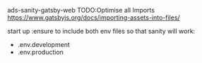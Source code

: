 ads-sanity-gatsby-web
TODO:Optimise all Imports https://www.gatsbyjs.org/docs/importing-assets-into-files/

start up :ensure to include both env files so that sanity will work:
- .env.development
- .env.production
